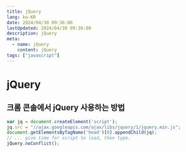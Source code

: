 ```yaml
---
title: jQuery
lang: ko-KR
date: 2024/04/30 09:36:00
lastUpdated: 2024/04/30 09:36:00
description: jQuery
meta:
  - name: jQuery
    content: jQuery
tags: ["javascript"]
---
```


# jQuery

## 크롬 콘솔에서 jQuery 사용하는 방법

```js
var jq = document.createElement('script');
jq.src = "//ajax.googleapis.com/ajax/libs/jquery/1/jquery.min.js";
document.getElementsByTagName('head')[0].appendChild(jq);
// ... give time for script to load, then type.
jQuery.noConflict();
```
<!--stackedit_data:
eyJoaXN0b3J5IjpbLTY1NjAzODM3OV19
-->